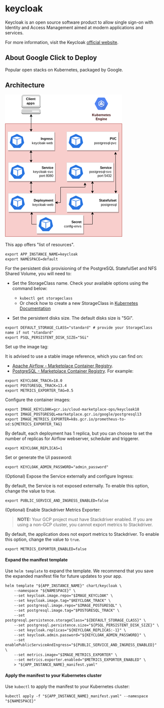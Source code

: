 # keycloak

Keycloak is an open source software product to allow single sign-on with 
Identity and Access Management aimed at modern applications and services.

For more information, visit the Keycloak [official website](https://www.keycloak.org/).

## About Google Click to Deploy

Popular open stacks on Kubernetes, packaged by Google.

## Architecture

![Architecture diagram](resources/keycloak-k8s-app-architecture.png)

This app offers "list of resources".


```shell
export APP_INSTANCE_NAME=keycloak
export NAMESPACE=default
```

For the persistent disk provisioning of the PostgreSQL StatefulSet and NFS Shared Volume, you will need to:

- Set the StorageClass name. Check your available options using the command below:
  * ```kubectl get storageclass```
  * Or check how to create a new StorageClass in [Kubernetes Documentation](https://kubernetes.io/docs/concepts/storage/storage-classes/#the-storageclass-resource)

- Set the persistent disks size. The default disks size is "5Gi".

```shell
export DEFAULT_STORAGE_CLASS="standard" # provide your StorageClass name if not "standard"
export PSQL_PERSISTENT_DISK_SIZE="5Gi"
```

Set up the image tag:

It is advised to use a stable image reference, which you can find on:
- [Apache Airflow - Marketplace Container Registry](https://gcr.io/ccm-ops-test-adhoc/keycloak18).
- [PostgreSQL - Marketplace Container Registry](https://marketplace.gcr.io/google/postgresql13).
For example:

```shell
export KEYCLOAK_TRACK=18.0
export POSTGRESQL_TRACK=13.4
export METRICS_EXPORTER_TAG=0.5
```

Configure the container images:

```shell
export IMAGE_KEYCLOAK=gcr.io/cloud-marketplace-ops/keycloak18
export IMAGE_POSTGRESQL=marketplace.gcr.io/google/postgresql13
export IMAGE_METRICS_EXPORTER=k8s.gcr.io/prometheus-to-sd:${METRICS_EXPORTER_TAG}
```

By default, each deployment has 1 replica, but you can choose to set the
number of replicas for Airflow webserver, scheduler and triggerer.

```shell
export KEYCLOAK_REPLICAS=1 
```

Set or generate the UI password:

```shell
export KEYCLOAK_ADMIN_PASSWORD="admin_password"
```

(Optional) Expose the Service externally and configure Ingress:

By default, the Service is not exposed externally. To enable this option, change the value to true.

```shell
export PUBLIC_SERVICE_AND_INGRESS_ENABLED=false
```

(Optional) Enable Stackdriver Metrics Exporter:

> **NOTE:** Your GCP project must have Stackdriver enabled. If you are using a
> non-GCP cluster, you cannot export metrics to Stackdriver.

By default, the application does not export metrics to Stackdriver. To enable
this option, change the value to `true`.

```shell
export METRICS_EXPORTER_ENABLED=false
```

#### Expand the manifest template

Use `helm template` to expand the template. We recommend that you save the
expanded manifest file for future updates to your app.

```shell
helm template "${APP_INSTANCE_NAME}" chart/keycloak \
    --namespace "${NAMESPACE}" \
    --set keycloak.image.repo="$IMAGE_KEYCLOAK" \
    --set keycloak.image.tag="$KEYCLOAK_TRACK" \
    --set postgresql.image.repo="$IMAGE_POSTGRESQL" \
    --set postgresql.image.tag="$POSTGRESQL_TRACK" \
    --set postgresql.persistence.storageClass="${DEFAULT_STORAGE_CLASS}" \
    --set postgresql.persistence.size="${PSQL_PERSISTENT_DISK_SIZE}" \
    --set keycloak.replicas="${KEYCLOAK_REPLICAS:-1}" \
    --set keycloak.admin.password="${KEYCLOAK_ADMIN_PASSWORD}" \
    --set enablePublicServiceAndIngress="${PUBLIC_SERVICE_AND_INGRESS_ENABLED}" \
    --set metrics.image="$IMAGE_METRICS_EXPORTER" \
    --set metrics.exporter.enabled="$METRICS_EXPORTER_ENABLED" \
    > "${APP_INSTANCE_NAME}_manifest.yaml"
```

#### Apply the manifest to your Kubernetes cluster

Use `kubectl` to apply the manifest to your Kubernetes cluster:

```shell
kubectl apply -f "${APP_INSTANCE_NAME}_manifest.yaml" --namespace "${NAMESPACE}"
```
